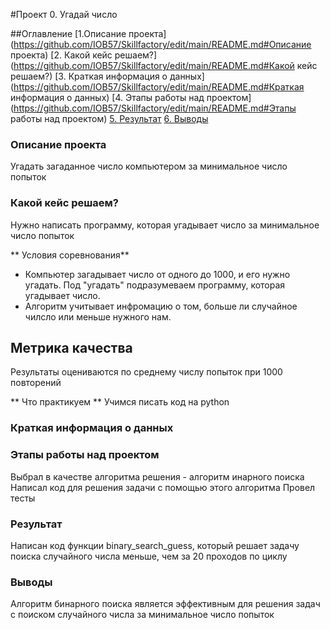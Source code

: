 #Проект 0. Угадай число

##Оглавление
[1.Описание проекта](https://github.com/IOB57/Skillfactory/edit/main/README.md#Описание проекта)
[2. Какой кейс решаем?](https://github.com/IOB57/Skillfactory/edit/main/README.md#Какой кейс решаем?)
[3. Краткая информация о данных](https://github.com/IOB57/Skillfactory/edit/main/README.md#Краткая информация о данных)
[4. Этапы работы над проектом](https://github.com/IOB57/Skillfactory/edit/main/README.md#Этапы работы над проектом)
[5. Результат](https://github.com/IOB57/Skillfactory/edit/main/README.md#Результаты)
[6. Выводы](https://github.com/IOB57/Skillfactory/edit/main/README.md#Выводы)


### Описание проекта
Угадать загаданное число компьютером за минимальное число попыток

### Какой кейс решаем?
Нужно написать программу, которая угадывает число за минимальное число попыток

** Условия соревнования**
- Компьютер загадывает число от одного до 1000, и его нужно угадать. Под "угадать" подразумеваем программу, которая угадывает число.
- Алгоритм учитывает инфромацию о том, больше ли случайное чилсло или меньше нужного нам.

## Метрика качества
Результаты оцениваются по среднему числу попыток при 1000 повторений

** Что практикуем ** 
Учимся писать код на python

### Краткая информация о данных

### Этапы работы над проектом
Выбрал в качестве алгоритма решения - алгоритм инарного поиска
Написал код для решения задачи с помощью этого алгоритма 
Провел тесты

### Результат
Написан код функции binary_search_guess, который решает задачу поиска случайного числа меньше, чем за 20 проходов по циклу

### Выводы
Алгоритм бинарного поиска является эффективным для решения задач с поиском случайного числа за минимальное число попыток
